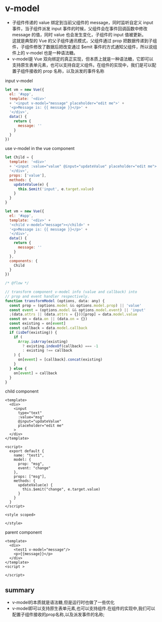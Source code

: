 # v-model

- 子组件传递的 value 绑定到当前父组件的 message，同时监听自定义 input 事件，当子组件派发 input 事件的时候，父组件会在事件回调函数中修改 message 的值，同时 value 也会发生变化，子组件的 input 值被更新。<br>
这就是典型的 Vue 的父子组件通讯模式，父组件通过 prop 把数据传递到子组件，子组件修改了数据后把改变通过 $emit 事件的方式通知父组件，所以说组件上的 v-model 也是一种语法糖。
- v-model是 Vue 双向绑定的真正实现，但本质上就是一种语法糖，它即可以支持原生表单元素，也可以支持自定义组件。在组件的实现中，我们是可以配置子组件接收的 prop 名称，以及派发的事件名称

input v-model
```javascript
let vm = new Vue({
  el: '#app',
  template: '<div>'
  + '<input v-model="message" placeholder="edit me">' +
  '<p>Message is: {{ message }}</p>' +
  '</div>',
  data() {
    return {
      message: ''
    }
  }
})
```

use v-model in the vue component
```javascript
let Child = {
  template: '<div>'
  + '<input :value="value" @input="updateValue" placeholder="edit me">' +
  '</div>',
  props: ['value'],
  methods: {
    updateValue(e) {
      this.$emit('input', e.target.value)
    }
  }
}

let vm = new Vue({
  el: '#app',
  template: '<div>' +
  '<child v-model="message"></child>' +
  '<p>Message is: {{ message }}</p>' +
  '</div>',
  data() {
    return {
      message: ''
    }
  },
  components: {
    Child
  }
})
```
```javascript
/* @flow */

// transform component v-model info (value and callback) into
// prop and event handler respectively.
function transformModel (options, data: any) {
  const prop = (options.model && options.model.prop) || 'value'
  const event = (options.model && options.model.event) || 'input'
  ;(data.attrs || (data.attrs = {}))[prop] = data.model.value
  const on = data.on || (data.on = {})
  const existing = on[event]
  const callback = data.model.callback
  if (isDef(existing)) {
    if (
      Array.isArray(existing)
        ? existing.indexOf(callback) === -1
        : existing !== callback
    ) {
      on[event] = [callback].concat(existing)
    }
  } else {
    on[event] = callback
  }
}
```
child component
```vue
<template>
  <div>
    <input
      type="text"
      :value="msg"
      @input="updateValue"
      placeholder="edit me"
    >
  </div>
</template>

<script>
  export default {
    name: "test1",
    model: {
      prop: "msg",
      event: "change"
    },
    props: ["msg"],
    methods: {
      updateValue(e) {
        this.$emit("change", e.target.value)
      }
    }
  }
</script>

<style scoped>

</style>
```
parent component
```vue
<template>
  <div>
    <test1 v-model="message"/>
    <p>{{message}}</p>
  </div>
</template>
<script >

</script>

```

## summary
- v-model的本质就是语法糖,但是运行时也做了一些优化
- v-model即可以支持原生表单元素,也可以支持组件.在组件的实现中,我们可以配置子组件接收的prop名称,以及派发事件的名称;
